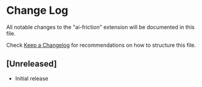 # Change Log

All notable changes to the "ai-friction" extension will be documented in this file.

Check [Keep a Changelog](http://keepachangelog.com/) for recommendations on how to structure this file.

## [Unreleased]

- Initial release
